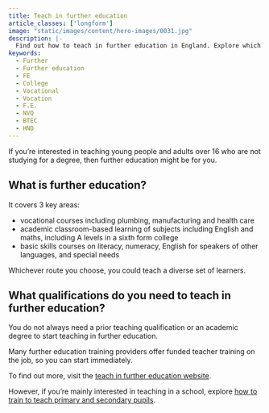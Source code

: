 ```yaml
---
title: Teach in further education
article_classes: ['longform']
image: "static/images/content/hero-images/0031.jpg"
description: |-
  Find out how to teach in further education in England. Explore which qualifications you need and how to find further education teacher training.
keywords:
  - Further
  - Further education
  - FE
  - College
  - Vocational
  - Vocation
  - F.E.
  - NVQ
  - BTEC
  - HND
---
```



If you’re interested in teaching young people and adults over 16 who are not studying for a degree, then further education might be for you. 

## What is further education?

It covers 3 key areas: 

* vocational courses including plumbing, manufacturing and health care
* academic classroom-based learning of subjects including English and maths, including A levels in a sixth form college
* basic skills courses on literacy, numeracy, English for speakers of other languages, and special needs

Whichever route you choose, you could teach a diverse set of learners.

## What qualifications do you need to teach in further education?

You do not always need a prior teaching qualification or an academic degree to start teaching in further education. 

Many further education training providers offer funded teacher training on the job, so you can start immediately. 

To find out more, visit the [teach in further education website](https://www.teachinfurthereducation.education.gov.uk/).

However, if you’re mainly interested in teaching in a school, explore [how to train to teach primary and secondary pupils](/train-to-be-a-teacher).
